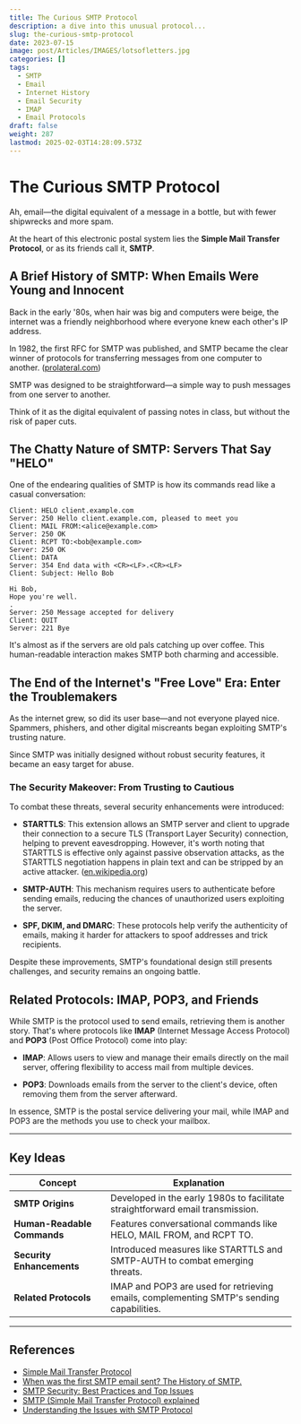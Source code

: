 ```yaml
---
title: The Curious SMTP Protocol
description: a dive into this unusual protocol...
slug: the-curious-smtp-protocol
date: 2023-07-15
image: post/Articles/IMAGES/lotsofletters.jpg
categories: []
tags:
  - SMTP
  - Email
  - Internet History
  - Email Security
  - IMAP
  - Email Protocols
draft: false
weight: 287
lastmod: 2025-02-03T14:28:09.573Z
---
```

# The Curious SMTP Protocol

Ah, email—the digital equivalent of a message in a bottle, but with fewer shipwrecks and more spam.

At the heart of this electronic postal system lies the **Simple Mail Transfer Protocol**, or as its friends call it, **SMTP**.

<!--  Let's dive into the quirky world of SMTP, its chitchats, its challenges, and why it's both a relic and a backbone of the internet.
-->

## A Brief History of SMTP: When Emails Were Young and Innocent

Back in the early '80s, when hair was big and computers were beige, the internet was a friendly neighborhood where everyone knew each other's IP address.

In 1982, the first RFC for SMTP was published, and SMTP became the clear winner of protocols for transferring messages from one computer to another. ([prolateral.com](https://www.prolateral.com/help/kb/smtp/420-when-was-the-first-smtp-email.html))

SMTP was designed to be straightforward—a simple way to push messages from one server to another.

Think of it as the digital equivalent of passing notes in class, but without the risk of paper cuts.

## The Chatty Nature of SMTP: Servers That Say "HELO"

One of the endearing qualities of SMTP is how its commands read like a casual conversation:

```
Client: HELO client.example.com
Server: 250 Hello client.example.com, pleased to meet you
Client: MAIL FROM:<alice@example.com>
Server: 250 OK
Client: RCPT TO:<bob@example.com>
Server: 250 OK
Client: DATA
Server: 354 End data with <CR><LF>.<CR><LF>
Client: Subject: Hello Bob

Hi Bob,
Hope you're well.
.
Server: 250 Message accepted for delivery
Client: QUIT
Server: 221 Bye
```

It's almost as if the servers are old pals catching up over coffee. This human-readable interaction makes SMTP both charming and accessible.

## The End of the Internet's "Free Love" Era: Enter the Troublemakers

As the internet grew, so did its user base—and not everyone played nice. Spammers, phishers, and other digital miscreants began exploiting SMTP's trusting nature.

Since SMTP was initially designed without robust security features, it became an easy target for abuse.

### The Security Makeover: From Trusting to Cautious

To combat these threats, several security enhancements were introduced:

* **STARTTLS**: This extension allows an SMTP server and client to upgrade their connection to a secure TLS (Transport Layer Security) connection, helping to prevent eavesdropping. However, it's worth noting that STARTTLS is effective only against passive observation attacks, as the STARTTLS negotiation happens in plain text and can be stripped by an active attacker. ([en.wikipedia.org](https://en.wikipedia.org/wiki/Simple_Mail_Transfer_Protocol))

* **SMTP-AUTH**: This mechanism requires users to authenticate before sending emails, reducing the chances of unauthorized users exploiting the server.

* **SPF, DKIM, and DMARC**: These protocols help verify the authenticity of emails, making it harder for attackers to spoof addresses and trick recipients.

Despite these improvements, SMTP's foundational design still presents challenges, and security remains an ongoing battle.

## Related Protocols: IMAP, POP3, and Friends

While SMTP is the protocol used to send emails, retrieving them is another story. That's where protocols like **IMAP** (Internet Message Access Protocol) and **POP3** (Post Office Protocol) come into play:

* **IMAP**: Allows users to view and manage their emails directly on the mail server, offering flexibility to access mail from multiple devices.

* **POP3**: Downloads emails from the server to the client's device, often removing them from the server afterward.

In essence, SMTP is the postal service delivering your mail, while IMAP and POP3 are the methods you use to check your mailbox.

<!-- 
## Wrapping Up: The Ever-Evolving World of Email

SMTP has come a long way from its humble beginnings, adapting to the changing landscape of internet communication. While it started as a simple, trusting protocol, the realities of the digital world have necessitated layers of security and authentication. 

Yet, despite its challenges, SMTP remains a testament to the internet's collaborative spirit—a protocol that's both a relic of the past and a cornerstone of our daily digital interactions.
-->

***

## Key Ideas

| Concept                     | Explanation                                                                              |
| --------------------------- | ---------------------------------------------------------------------------------------- |
| **SMTP Origins**            | Developed in the early 1980s to facilitate straightforward email transmission.           |
| **Human-Readable Commands** | Features conversational commands like HELO, MAIL FROM, and RCPT TO.                      |
| **Security Enhancements**   | Introduced measures like STARTTLS and SMTP-AUTH to combat emerging threats.              |
| **Related Protocols**       | IMAP and POP3 are used for retrieving emails, complementing SMTP's sending capabilities. |

***

## References

* [Simple Mail Transfer Protocol](https://en.wikipedia.org/wiki/Simple_Mail_Transfer_Protocol)
* [When was the first SMTP email sent? The History of SMTP.](https://www.prolateral.com/help/kb/smtp/420-when-was-the-first-smtp-email.html)
* [SMTP Security: Best Practices and Top Issues](https://mailtrap.io/blog/smtp-security/)
* [SMTP (Simple Mail Transfer Protocol) explained](https://www.cloudns.net/blog/smtp-simple-mail-transfer-protocol-explained/)
* [Understanding the Issues with SMTP Protocol](https://www.anubisnetworks.com/blog/understanding-the-issues-with-smtp-protocol)
